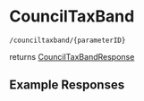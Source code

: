 # CouncilTaxBand

```
/counciltaxband/{parameterID}
```
returns [CouncilTaxBandResponse](CouncilTaxBandResponse.md)
## Example Responses
